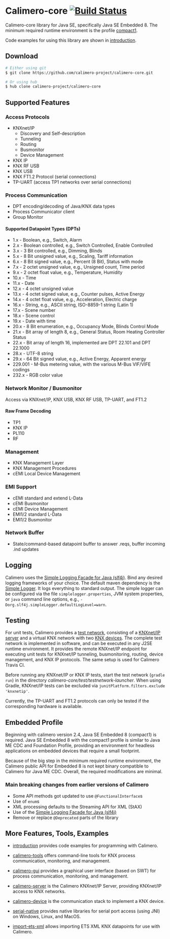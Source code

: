 Calimero-core [![Build Status](https://travis-ci.org/calimero-project/calimero-core.svg?branch=master)](https://travis-ci.org/calimero-project/calimero-core)
=============

Calimero-core library for Java SE, specifically Java SE Embedded 8. The minimum required runtime environment is 
the profile [compact1](http://www.oracle.com/technetwork/java/embedded/resources/tech/compact-profiles-overview-2157132.html).

Code examples for using this library are shown in [introduction](https://github.com/calimero-project/introduction).

Download
--------

~~~ sh
# Either using git
$ git clone https://github.com/calimero-project/calimero-core.git

# Or using hub
$ hub clone calimero-project/calimero-core
~~~

Supported Features
--------

### Access Protocols
* KNXnet/IP
    * Discovery and Self-description
    * Tunneling
    * Routing
    * Busmonitor
    * Device Management
* KNX IP
* KNX RF USB
* KNX USB
* KNX FT1.2 Protocol (serial connections)
* TP-UART (access TP1 networks over serial connections)

### Process Communication
* DPT encoding/decoding of Java/KNX data types
* Process Communicator client
* Group Monitor

#### Supported Datapoint Types (DPTs)
* 1.x - Boolean, e.g., Switch, Alarm
* 2.x - Boolean controlled, e.g., Switch Controlled, Enable Controlled
* 3.x - 3 Bit controlled, e.g., Dimming, Blinds
* 5.x - 8 Bit unsigned value, e.g., Scaling, Tariff information
* 6.x - 8 Bit signed value, e.g., Percent (8 Bit), Status with mode
* 7.x - 2 octet unsigned value, e.g., Unsigned count, Time period
* 9.x - 2 octet float value, e.g., Temperature, Humidity
* 10.x - Time
* 11.x - Date
* 12.x - 4 octet unsigned value
* 13.x - 4 octet signed value, e.g., Counter pulses, Active Energy
* 14.x - 4 octet float value, e.g., Acceleration, Electric charge
* 16.x - String, e.g., ASCII string, ISO-8859-1 string (Latin 1)
* 17.x - Scene number
* 18.x - Scene control
* 19.x - Date with time
* 20.x - 8 Bit enumeration, e.g., Occupancy Mode, Blinds Control Mode
* 21.x - Bit array of length 8, e.g., General Status, Room Heating Controller Status
* 22.x - Bit array of length 16, implemented are DPT 22.101 and DPT 22.1000
* 28.x - UTF-8 string
* 29.x - 64 Bit signed value, e.g., Active Energy, Apparent energy
* 229.001 - M-Bus metering value, with the various M-Bus VIF/VIFE codings
* 232.x - RGB color value

### Network Monitor / Busmonitor
Access via KNXnet/IP, KNX USB, KNX RF USB, TP-UART, and FT1.2

#### Raw Frame Decoding
* TP1
* KNX IP
* PL110
* RF

### Management
* KNX Management Layer
* KNX Management Procedures
* cEMI Local Device Management

### EMI Support
* cEMI standard and extend L-Data
* cEMI Busmonitor 
* cEMI Device Management
* EMI1/2 standard L-Data 
* EMI1/2 Busmonitor

### Network Buffer
* State/command-based datapoint buffer to answer .reqs, buffer incoming .ind updates


Logging
-------

Calimero uses the [Simple Logging Facade for Java (slf4j)](http://www.slf4j.org/). Bind any desired logging frameworks of your choice. The default maven dependency is the [Simple Logger](http://www.slf4j.org/api/org/slf4j/impl/SimpleLogger.html). It logs everything to standard output. The simple logger can be configured via the file `simplelogger.properties`, JVM system properties, or `java` command line options, e.g., `-Dorg.slf4j.simpleLogger.defaultLogLevel=warn`.

Testing
-------

For unit tests, Calimero provides a [test network](https://github.com/calimero-project/calimero-testnetwork), consisting of a [KNXnet/IP server](https://github.com/calimero-project/calimero-server) and a virtual KNX network with two [KNX devices](https://github.com/calimero-project/calimero-device). The complete test network is implemented in software, and can be executed in any J2SE runtime environment. It provides the remote KNXnet/IP endpoint for executing unit tests for KNXnet/IP tunneling, busmonitoring, routing, device management, and KNX IP protocols. The same setup is used for Calimero Travis CI.

Before running any KNXnet/IP or KNX IP tests, start the test network (`gradle run`)
in the directory _calimero-core/test/testnetwork-launcher_. When using Gradle, KNXnet/IP tests can be excluded via `junitPlatform.filters.exclude 'knxnetip'`.

Currently, the TP-UART and FT1.2 protocols can only be tested if the corresponding hardware is available. 

Embedded Profile
----

Beginning with calimero version 2.4, Java SE Embedded 8 (compact1) is required.
Java SE Embedded 8 with the compact1 profile is similar to Java ME CDC and Foundation Profile, 
providing an environment for headless applications on embedded devices that require a small footprint. 

Because of the big step in the minimum required runtime environment, the Calimero public API for Embedded 8 is not kept binary compatible to Calimero for Java ME CDC. Overall, the required modifications are minimal.

### Main breaking changes from earlier versions of Calimero

* Some API methods got updated to use `@FunctionalInterface`s
* Use of `enum`s
* XML processing defaults to the Streaming API for XML (StAX)
* Use of the [Simple Logging Facade for Java (slf4j)](http://www.slf4j.org/)
* Remove or replace `@Deprecated` parts of the library


More Features, Tools, Examples
------------------------------

* [introduction](https://github.com/calimero-project/introduction) provides code examples for programming with Calimero.

* [calimero-tools](https://github.com/calimero-project/calimero-tools) offers command-line tools for KNX process communication, monitoring, and management.

* [calimero-gui](https://github.com/calimero-project/calimero-gui) provides a graphical user interface (based on SWT) for process communication, monitoring, and management.

* [calimero-server](https://github.com/calimero-project/calimero-server) is the Calimero KNXnet/IP Server, providing KNXnet/IP access to KNX networks.

* [calimero-device](https://github.com/calimero-project/calimero-device) is the communication stack to implement a KNX device.

* [serial-native](https://github.com/calimero-project/serial-native) provides native libraries for serial port access (using JNI) on Windows, Linux, and MacOS.

* [import-ets-xml](https://github.com/calimero-project/import-ets-xml) allows importing ETS XML KNX datapoints for use with Calimero.
